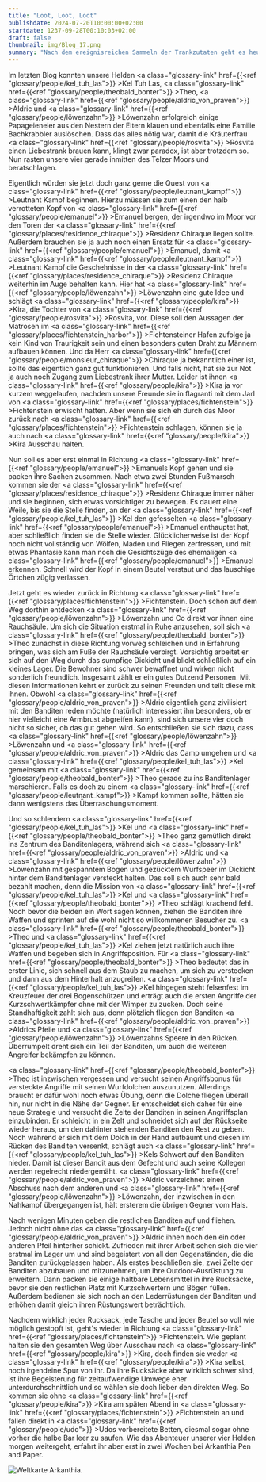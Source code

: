 ```yaml
---
title: "Loot, Loot, Loot"
publishdate: 2024-07-20T10:00:00+02:00
startdate: 1237-09-28T00:10:03+02:00
draft: false
thumbnail: img/Blog_17.png
summary: "Nach dem ereignisreichen Sammeln der Trankzutaten geht es heute für unsere vier Helden darum, den halbverwesten Kopf von Emanuel einzusammeln, um Leutnant Kampf zu beweisen, dass dieser tatsächlich aus dem Weg geräumt wurde. Ob das der einzige abgeschlagene Kopf bleibt, mit dem sie es heute zu tun haben, erfahrt ihr hier:"
---
```


Im letzten Blog konnten unsere Helden <a class="glossary-link" href={{<ref "glossary/people/kel_tuh_las">}} >Kel Tuh Las</a>, <a class="glossary-link" href={{<ref "glossary/people/theobald_bonter">}} >Theo</a>, <a class="glossary-link" href={{<ref "glossary/people/aldric_von_praven">}} >Aldric</a> und <a class="glossary-link" href={{<ref "glossary/people/löwenzahn">}} >Löwenzahn</a> erfolgreich einige Papageieneier aus den Nestern der Eltern klauen und ebenfalls eine Familie Bachkrabbler auslöschen. Dass das alles nötig war, damit die Kräuterfrau <a class="glossary-link" href={{<ref "glossary/people/rosvita">}} >Rosvita</a> einen Liebestrank brauen kann, klingt zwar paradox, ist aber trotzdem so. Nun rasten unsere vier gerade inmitten des Telzer Moors und beratschlagen. 

Eigentlich würden sie jetzt doch ganz gerne die Quest von <a class="glossary-link" href={{<ref "glossary/people/leutnant_kampf">}} >Leutnant Kampf</a> beginnen. Hierzu müssen sie zum einen den halb verrotteten Kopf von <a class="glossary-link" href={{<ref "glossary/people/emanuel">}} >Emanuel</a> bergen, der irgendwo im Moor vor den Toren der <a class="glossary-link" href={{<ref "glossary/places/residence_chiraque">}} >Residenz Chiraque</a> liegen sollte. Außerdem brauchen sie ja auch noch einen Ersatz für <a class="glossary-link" href={{<ref "glossary/people/emanuel">}} >Emanuel</a>, damit <a class="glossary-link" href={{<ref "glossary/people/leutnant_kampf">}} >Leutnant Kampf</a> die Geschehnisse in der <a class="glossary-link" href={{<ref "glossary/places/residence_chiraque">}} >Residenz Chiraque</a> weiterhin im Auge behalten kann. Hier hat <a class="glossary-link" href={{<ref "glossary/people/löwenzahn">}} >Löwenzahn</a> eine gute Idee und schlägt <a class="glossary-link" href={{<ref "glossary/people/kira">}} >Kira</a>, die Tochter von <a class="glossary-link" href={{<ref "glossary/people/rosvita">}} >Rosvita</a>, vor. Diese soll den Aussagen der Matrosen im <a class="glossary-link" href={{<ref "glossary/places/fichtenstein_harbor">}} >Fichtensteiner Hafen</a> zufolge ja kein Kind von Traurigkeit sein und einen besonders guten Draht zu Männern aufbauen können. Und da Herr <a class="glossary-link" href={{<ref "glossary/people/monsieur_chiraque">}} >Chiraque</a> ja bekanntlich einer ist, sollte das eigentlich ganz gut funktionieren. Und falls nicht, hat sie zur Not ja auch noch Zugang zum Liebestrank ihrer Mutter. Leider ist ihnen <a class="glossary-link" href={{<ref "glossary/people/kira">}} >Kira</a> ja vor kurzem weggelaufen, nachdem unsere Freunde sie in flagranti mit dem Jarl von <a class="glossary-link" href={{<ref "glossary/places/fichtenstein">}} >Fichtenstein</a> erwischt hatten. Aber wenn sie sich eh durch das Moor zurück nach <a class="glossary-link" href={{<ref "glossary/places/fichtenstein">}} >Fichtenstein</a> schlagen, können sie ja auch nach <a class="glossary-link" href={{<ref "glossary/people/kira">}} >Kira</a> Ausschau halten.

Nun soll es aber erst einmal in Richtung <a class="glossary-link" href={{<ref "glossary/people/emanuel">}} >Emanuels</a> Kopf gehen und sie packen ihre Sachen zusammen. Nach etwa zwei Stunden Fußmarsch kommen sie der <a class="glossary-link" href={{<ref "glossary/places/residence_chiraque">}} >Residenz Chiraque</a> immer näher und sie beginnen, sich etwas vorsichtiger zu bewegen. Es dauert eine Weile, bis sie die Stelle finden, an der <a class="glossary-link" href={{<ref "glossary/people/kel_tuh_las">}} >Kel</a> den gefesselten <a class="glossary-link" href={{<ref "glossary/people/emanuel">}} >Emanuel</a> enthauptet hat, aber schließlich finden sie die Stelle wieder. Glücklicherweise ist der Kopf noch nicht vollständig von Wölfen, Maden und Fliegen zerfressen, und mit etwas Phantasie kann man noch die Gesichtszüge des ehemaligen <a class="glossary-link" href={{<ref "glossary/people/emanuel">}} >Emanuel</a> erkennen. Schnell wird der Kopf in einem Beutel verstaut und das lauschige Örtchen zügig verlassen. 

Jetzt geht es wieder zurück in Richtung <a class="glossary-link" href={{<ref "glossary/places/fichtenstein">}} >Fichtenstein</a>. Doch schon auf dem Weg dorthin entdecken <a class="glossary-link" href={{<ref "glossary/people/löwenzahn">}} >Löwenzahn</a> und Co direkt vor ihnen eine Rauchsäule. Um sich die Situation erstmal in Ruhe anzusehen, soll sich <a class="glossary-link" href={{<ref "glossary/people/theobald_bonter">}} >Theo</a> zunächst in diese Richtung vorweg schleichen und in Erfahrung bringen, was sich am Fuße der Rauchsäule verbirgt. Vorsichtig arbeitet er sich auf den Weg durch das sumpfige Dickicht und blickt schließlich auf ein kleines Lager. Die Bewohner sind schwer bewaffnet und wirken nicht sonderlich freundlich. Insgesamt zählt er ein gutes Dutzend Personen. Mit diesen Informationen kehrt er zurück zu seinen Freunden und teilt diese mit ihnen. Obwohl <a class="glossary-link" href={{<ref "glossary/people/aldric_von_praven">}} >Aldric</a> eigentlich ganz zivilisiert mit den Banditen reden möchte (natürlich interessiert ihn besonders, ob er hier vielleicht eine Armbrust abgreifen kann), sind sich unsere vier doch nicht so sicher, ob das gut gehen wird. So entschließen sie sich dazu, dass <a class="glossary-link" href={{<ref "glossary/people/löwenzahn">}} >Löwenzahn</a> und <a class="glossary-link" href={{<ref "glossary/people/aldric_von_praven">}} >Aldric</a> das Camp umgehen und <a class="glossary-link" href={{<ref "glossary/people/kel_tuh_las">}} >Kel</a> gemeinsam mit <a class="glossary-link" href={{<ref "glossary/people/theobald_bonter">}} >Theo</a> gerade zu ins Banditenlager marschieren. Falls es doch zu einem <a class="glossary-link" href={{<ref "glossary/people/leutnant_kampf">}} >Kampf</a> kommen sollte, hätten sie dann wenigstens das Überraschungsmoment. 

Und so schlendern <a class="glossary-link" href={{<ref "glossary/people/kel_tuh_las">}} >Kel</a> und <a class="glossary-link" href={{<ref "glossary/people/theobald_bonter">}} >Theo</a> ganz gemütlich direkt ins Zentrum des Banditenlagers, während sich <a class="glossary-link" href={{<ref "glossary/people/aldric_von_praven">}} >Aldric</a> und <a class="glossary-link" href={{<ref "glossary/people/löwenzahn">}} >Löwenzahn</a> mit gespanntem Bogen und gezücktem Wurfspeer im Dickicht hinter dem Banditenlager versteckt halten. Das soll sich auch sehr bald bezahlt machen, denn die Mission von <a class="glossary-link" href={{<ref "glossary/people/kel_tuh_las">}} >Kel</a> und <a class="glossary-link" href={{<ref "glossary/people/theobald_bonter">}} >Theo</a> schlägt krachend fehl. Noch bevor die beiden ein Wort sagen können, ziehen die Banditen ihre Waffen und sprinten auf die wohl nicht so willkommenen Besucher zu. <a class="glossary-link" href={{<ref "glossary/people/theobald_bonter">}} >Theo</a> und <a class="glossary-link" href={{<ref "glossary/people/kel_tuh_las">}} >Kel</a> ziehen jetzt natürlich auch ihre Waffen und begeben sich in Angriffsposition.  Für <a class="glossary-link" href={{<ref "glossary/people/theobald_bonter">}} >Theo</a> bedeutet das in erster Linie, sich schnell aus dem Staub zu machen, um sich zu verstecken und dann aus dem Hinterhalt anzugreifen. <a class="glossary-link" href={{<ref "glossary/people/kel_tuh_las">}} >Kel</a> hingegen steht felsenfest im Kreuzfeuer der drei Bogenschützen und erträgt auch die ersten Angriffe der Kurzschwertkämpfer ohne mit der Wimper zu zucken. Doch seine Standhaftigkeit zahlt sich aus, denn plötzlich fliegen den Banditen <a class="glossary-link" href={{<ref "glossary/people/aldric_von_praven">}} >Aldrics</a> Pfeile und <a class="glossary-link" href={{<ref "glossary/people/löwenzahn">}} >Löwenzahns</a> Speere in den Rücken. Überrumpelt dreht sich ein Teil der Banditen, um auch die weiteren Angreifer bekämpfen zu können. 

<a class="glossary-link" href={{<ref "glossary/people/theobald_bonter">}} >Theo</a> ist inzwischen vergessen und versucht seinen Angriffsbonus für versteckte Angriffe mit seinen Wurfdolchen auszunutzen. Allerdings braucht er dafür wohl noch etwas Übung, denn die Dolche fliegen überall hin, nur nicht in die Nähe der Gegner. Er entscheidet sich daher für eine neue Strategie und versucht die Zelte der Banditen in seinen Angriffsplan einzubinden. Er schleicht in ein Zelt und schneidet sich auf der Rückseite wieder heraus, um den dahinter stehenden Banditen den Rest zu geben. Noch während er sich mit dem Dolch in der Hand aufbäumt und diesen im Rücken des Banditen versenkt, schlägt auch <a class="glossary-link" href={{<ref "glossary/people/kel_tuh_las">}} >Kels</a> Schwert auf den Banditen nieder. Damit ist dieser Bandit aus dem Gefecht und auch seine Kollegen werden regelrecht niedergemäht. <a class="glossary-link" href={{<ref "glossary/people/aldric_von_praven">}} >Aldric</a> verzeichnet einen Abschuss nach dem anderen und <a class="glossary-link" href={{<ref "glossary/people/löwenzahn">}} >Löwenzahn</a>, der inzwischen in den Nahkampf übergegangen ist, hält ersterem die übrigen Gegner vom Hals.

Nach wenigen Minuten geben die restlichen Banditen auf und fliehen. Jedoch nicht ohne das <a class="glossary-link" href={{<ref "glossary/people/aldric_von_praven">}} >Aldric</a> ihnen noch den ein oder anderen Pfeil hinterher schickt. Zufrieden mit ihrer Arbeit sehen sich die vier erstmal im Lager um und sind begeistert von all den Gegenständen, die die Banditen zurückgelassen haben. Als erstes beschließen sie, zwei Zelte der Banditen abzubauen und mitzunehmen, um ihre Outdoor-Ausrüstung zu erweitern. Dann packen sie einige haltbare Lebensmittel in ihre Rucksäcke, bevor sie den restlichen Platz mit Kurzschwertern und Bögen füllen. Außerdem bedienen sie sich noch an den Lederrüstungen der Banditen und erhöhen damit gleich ihren Rüstungswert beträchtlich.

Nachdem wirklich jeder Rucksack, jede Tasche und jeder Beutel so voll wie möglich gestopft ist, geht's wieder in Richtung <a class="glossary-link" href={{<ref "glossary/places/fichtenstein">}} >Fichtenstein</a>. Wie geplant halten sie den gesamten Weg über Ausschau nach <a class="glossary-link" href={{<ref "glossary/people/kira">}} >Kira</a>, doch finden sie weder <a class="glossary-link" href={{<ref "glossary/people/kira">}} >Kira</a> selbst, noch irgendeine Spur von ihr. Da ihre Rucksäcke aber wirklich schwer sind, ist ihre Begeisterung für zeitaufwendige Umwege eher unterdurchschnittlich und so wählen sie doch lieber den direkten Weg.  So kommen sie ohne <a class="glossary-link" href={{<ref "glossary/people/kira">}} >Kira</a> am späten Abend in <a class="glossary-link" href={{<ref "glossary/places/fichtenstein">}} >Fichtenstein</a> an und fallen direkt in <a class="glossary-link" href={{<ref "glossary/people/udo">}} >Udos</a> vorbereitete Betten, diesmal sogar ohne vorher die halbe Bar leer zu saufen. Wie das Abenteuer unserer vier Helden morgen weitergeht, erfahrt ihr aber erst in zwei Wochen bei Arkanthia Pen and Paper.

<div class="img-max center">
  <img class="img-fluid" title="Weltkarte Arkanthia" alt="Weltkarte Arkanthia." src="/img/Arkanthia_Map_Blog_17.jpg" />
</div>


